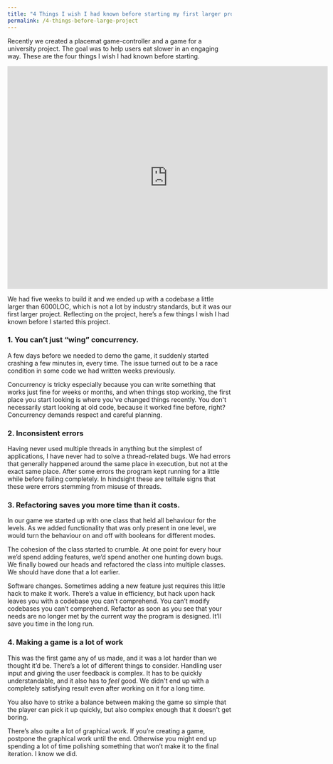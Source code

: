 ```yaml
---
title: "4 Things I wish I had known before starting my first larger project"
permalink: /4-things-before-large-project
---
```


Recently we created a placemat game-controller and a game for a university project.
The goal was to help users eat slower in an engaging way. These are the four things I wish I had known before starting.

<div class="yt-div">
<iframe width="720" height="500" src="http://www.youtube.com/embed/-kpaPoEZ8UM" frameborder="0" allowfullscreen></iframe>
</div>

We had five weeks to build it and we ended up with a codebase a little larger than 6000LOC, which is not a lot by industry standards, but it was our first
larger project.
Reflecting on the project, here’s a few things I wish I had known before I started this project.
### 1. You can’t just “wing” concurrency.
A few days before we needed to demo the game, it suddenly started crashing a few minutes in, every time.
The issue turned out to be a race condition in some code we had written weeks previously.

Concurrency is tricky especially because you can write something that works just fine for weeks or months,
and when things stop working, the first place you start looking is where you've changed things recently.
You don't necessarily start looking at old code, because it worked fine before, right?
Concurrency demands respect and careful planning.

### 2. Inconsistent errors
Having never used multiple threads in anything but the simplest of applications, I have never had to solve a thread-related bugs.
We had errors that generally happened around the same place in execution, but not at the exact same place.
After some errors the program kept running for a little while before failing completely.
In hindsight these are telltale signs that these were errors stemming from misuse of threads.

### 3. Refactoring saves you more time than it costs.
In our game we started up with one class that held all behaviour for the levels.
As we added functionality that was only present in one level, we would turn the behaviour on and off with booleans for different modes.

The cohesion of the class started to crumble. At one point for every hour we’d spend adding features, we’d spend another one hunting down bugs.
We finally bowed our heads and refactored the class into multiple classes. We should have done that a lot earlier.

Software changes. Sometimes adding a new feature just requires this little hack to make it work.
There’s a value in efficiency, but hack upon hack leaves you with a codebase you can’t comprehend. You can’t modify codebases you can’t comprehend.
Refactor as soon as you see that your needs are no longer met by the current way the program is designed. It’ll save you time in the long run.

### 4. Making a game is a lot of work
This was the first game any of us made, and it was a lot harder than we thought it’d be. There’s a lot of different things to consider.
Handling user input and giving the user feedback is complex. It has to be quickly understandable, and it also has to *feel* good.
We didn't end up with a completely satisfying result even after working on it for a long time.

You also have to strike a balance between making the game so simple that the player can pick it up quickly, but also complex enough that it doesn't get boring.

There’s also quite a lot of graphical work. If you’re creating a game, postpone the graphical work until the end.
Otherwise you might end up spending a lot of time polishing something that won’t make it to the final iteration. I know we did.